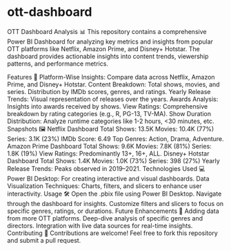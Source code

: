 # ott-dashboard

OTT Dashboard Analysis 📊
This repository contains a comprehensive Power BI Dashboard for analyzing key metrics and insights from popular OTT platforms like Netflix, Amazon Prime, and Disney+ Hotstar. The dashboard provides actionable insights into content trends, viewership patterns, and performance metrics.

Features 🚀
Platform-Wise Insights: Compare data across Netflix, Amazon Prime, and Disney+ Hotstar.
Content Breakdown:
Total shows, movies, and series.
Distribution by IMDb scores, genres, and ratings.
Yearly Release Trends: Visual representation of releases over the years.
Awards Analysis: Insights into awards received by shows.
View Ratings: Comprehensive breakdown by rating categories (e.g., R, PG-13, TV-MA).
Show Duration Distribution: Analyze runtime categories like 1-2 hours, <30 minutes, etc.
Snapshots 🖼️
Netflix Dashboard
Total Shows: 13.5K
Movies: 10.4K (77%)
Series: 3.1K (23%)
IMDb Score: 6.49
Top Genres: Action, Drama, Adventure.
Amazon Prime Dashboard
Total Shows: 9.6K
Movies: 7.8K (81%)
Series: 1.8K (19%)
View Ratings: Predominantly 13+, 16+, ALL.
Disney+ Hotstar Dashboard
Total Shows: 1.4K
Movies: 1.0K (73%)
Series: 398 (27%)
Yearly Release Trends: Peaks observed in 2019–2021.
Technologies Used 💻
Power BI Desktop: For creating interactive and visual dashboards.
Data Visualization Techniques: Charts, filters, and slicers to enhance user interactivity.
Usage 🛠️
Open the .pbix file using Power BI Desktop.
Navigate through the dashboard for insights.
Customize filters and slicers to focus on specific genres, ratings, or durations.
Future Enhancements 🔮
Adding data from more OTT platforms.
Deep-dive analysis of specific genres and directors.
Integration with live data sources for real-time insights.
Contributing 🤝
Contributions are welcome! Feel free to fork this repository and submit a pull request.
